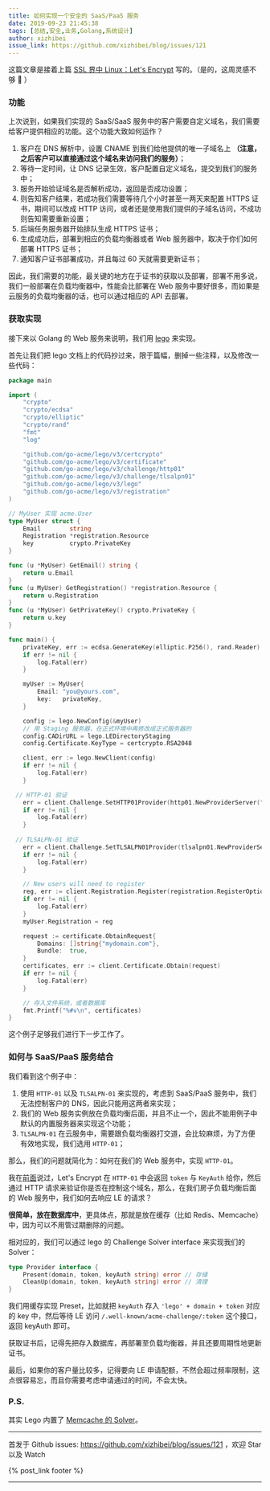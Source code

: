 ```yaml
---
title: 如何实现一个安全的 SaaS/PaaS 服务
date: 2019-09-23 21:45:38
tags: [总结,安全,业务,Golang,系统设计]
author: xizhibei
issue_link: https://github.com/xizhibei/blog/issues/121
---
```

<!-- en_title: how-to-impl-a-secure-saas-paas-service -->

这篇文章是接着上篇 [SSL 界中 Linux：Let's Encrypt](https://github.com/xizhibei/blog/issues/120) 写的。（是的，这周灵感不够 🙈 ）

### 功能

上次说到，如果我们实现的 SaaS/SaaS 服务中的客户需要自定义域名，我们需要给客户提供相应的功能。这个功能大致如何运作？

1.  客户在 DNS 解析中，设置 CNAME 到我们给他提供的唯一子域名上 **（注意，之后客户可以直接通过这个域名来访问我们的服务）**；
2.  等待一定时间，让 DNS 记录生效，客户配置自定义域名，提交到我们的服务中；
3.  服务开始验证域名是否解析成功，返回是否成功设置；
4.  则告知客户结果，若成功我们需要等待几个小时甚至一两天来配置 HTTPS 证书，期间可以改成 HTTP 访问，或者还是使用我们提供的子域名访问，不成功则告知需要重新设置；
5.  后端任务服务器开始排队生成 HTTPS 证书；
6.  生成成功后，部署到相应的负载均衡器或者 Web 服务器中，取决于你们如何部署 HTTPS 证书；
7.  通知客户证书部署成功，并且每过 60 天就需要更新证书；

因此，我们需要的功能，最关键的地方在于证书的获取以及部署，部署不用多说，我们一般部署在负载均衡器中，性能会比部署在 Web 服务中要好很多，而如果是云服务的负载均衡器的话，也可以通过相应的 API 去部署。

### 获取实现

接下来以 Golang 的 Web 服务来说明，我们用 [lego](https://github.com/go-acme/lego) 来实现。

首先让我们把 lego 文档上的代码抄过来，限于篇幅，删掉一些注释，以及修改一些代码：

```go
package main

import (
	"crypto"
	"crypto/ecdsa"
	"crypto/elliptic"
	"crypto/rand"
	"fmt"
	"log"

	"github.com/go-acme/lego/v3/certcrypto"
	"github.com/go-acme/lego/v3/certificate"
	"github.com/go-acme/lego/v3/challenge/http01"
	"github.com/go-acme/lego/v3/challenge/tlsalpn01"
	"github.com/go-acme/lego/v3/lego"
	"github.com/go-acme/lego/v3/registration"
)

// MyUser 实现 acme.User
type MyUser struct {
	Email        string
	Registration *registration.Resource
	key          crypto.PrivateKey
}

func (u *MyUser) GetEmail() string {
	return u.Email
}
func (u MyUser) GetRegistration() *registration.Resource {
	return u.Registration
}
func (u *MyUser) GetPrivateKey() crypto.PrivateKey {
	return u.key
}

func main() {
	privateKey, err := ecdsa.GenerateKey(elliptic.P256(), rand.Reader)
	if err != nil {
		log.Fatal(err)
	}

	myUser := MyUser{
		Email: "you@yours.com",
		key:   privateKey,
	}

	config := lego.NewConfig(&myUser)
    // 用 Staging 服务器，在正式环境中再修改成正式服务器的
	config.CADirURL = lego.LEDirectoryStaging
	config.Certificate.KeyType = certcrypto.RSA2048

	client, err := lego.NewClient(config)
	if err != nil {
		log.Fatal(err)
	}

  // HTTP-01 验证
	err = client.Challenge.SetHTTP01Provider(http01.NewProviderServer("", "5002"))
	if err != nil {
		log.Fatal(err)
	}
	
  // TLSALPN-01 验证
	err = client.Challenge.SetTLSALPN01Provider(tlsalpn01.NewProviderServer("", "5001"))
	if err != nil {
		log.Fatal(err)
	}

	// New users will need to register
	reg, err := client.Registration.Register(registration.RegisterOptions{TermsOfServiceAgreed: true})
	if err != nil {
		log.Fatal(err)
	}
	myUser.Registration = reg

	request := certificate.ObtainRequest{
		Domains: []string{"mydomain.com"},
		Bundle:  true,
	}
	certificates, err := client.Certificate.Obtain(request)
	if err != nil {
		log.Fatal(err)
	}

	// 存入文件系统，或者数据库
	fmt.Printf("%#v\n", certificates)
}
```

这个例子足够我们进行下一步工作了。

### 如何与 SaaS/PaaS 服务结合

我们看到这个例子中：

1.  使用 `HTTP-01` 以及 `TLSALPN-01` 来实现的，考虑到 SaaS/PaaS 服务中，我们无法控制客户的 DNS，因此只能用这两者来实现；
2.  我们的 Web 服务实例放在负载均衡后面，并且不止一个，因此不能用例子中默认的内置服务器来实现这个功能；
3.  `TLSALPN-01` 在云服务中，需要跟负载均衡器打交道，会比较麻烦，为了方便有效地实现，我们选用 `HTTP-01`；

那么，我们的问题就简化为：如何在我们的 Web 服务中，实现 `HTTP-01`。

我在[前面](https://github.com/xizhibei/blog/issues/120)说过，Let's Encrypt 在 `HTTP-01` 中会返回 `token` 与 `KeyAuth` 给你，然后通过 HTTP 请求来验证你是否在控制这个域名，那么，在我们房子负载均衡后面的 Web 服务中，我们如何去响应 LE 的请求？

**很简单，放在数据库中**，更具体点，那就是放在缓存（比如 Redis、Memcache）中，因为可以不用管过期删除的问题。

相对应的，我们可以通过 lego 的 Challenge Solver interface 来实现我们的 Solver：

```go
type Provider interface {
	Present(domain, token, keyAuth string) error // 存储
	CleanUp(domain, token, keyAuth string) error // 清理
}
```

我们用缓存实现 Preset，比如就把 `keyAuth` 存入 `'lego' + domain + token` 对应的 key 中，然后等待 LE 访问 `/.well-known/acme-challenge/:token` 这个接口，返回 keyAuth 即可。

获取证书后，记得先把存入数据库，再部署至负载均衡器，并且还要周期性地更新证书。

最后，如果你的客户量比较多，记得要向 LE 申请配额，不然会超过频率限制，这点很容易忘，而且你需要考虑申请通过的时间，不会太快。

### P.S.

其实 Lego 内置了 [Memcache 的 Solver](https://github.com/go-acme/lego/blob/master/providers/http/memcached/memcached.go)。


***
首发于 Github issues: https://github.com/xizhibei/blog/issues/121 ，欢迎 Star 以及 Watch

{% post_link footer %}
***